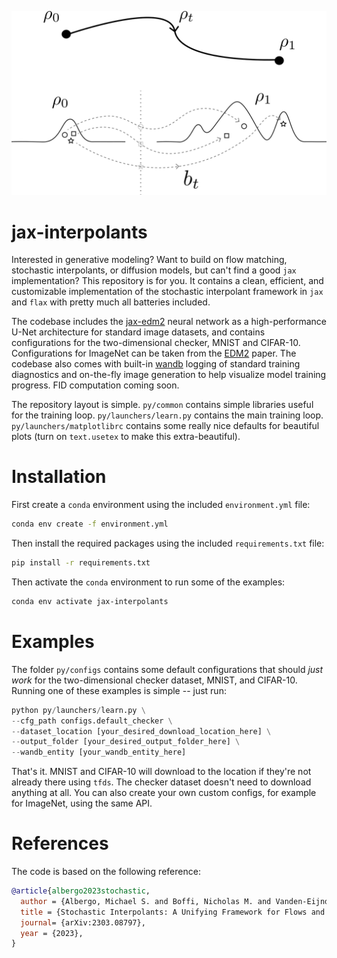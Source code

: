 ![transport_path](imgs/transport_path.png)

# jax-interpolants

Interested in generative modeling? Want to build on flow matching, stochastic interpolants, or diffusion models, but can't find a good ``jax`` implementation? This repository is for you. It contains a clean, efficient, and customizable implementation of the stochastic interpolant framework in ``jax`` and ``flax`` with pretty much all batteries included.

The codebase includes the [jax-edm2](https://github.com/nmboffi/jax-edm2) neural network as a high-performance U-Net architecture for standard image datasets, and contains configurations for the two-dimensional checker, MNIST and CIFAR-10. Configurations for ImageNet can be taken from the [EDM2](https://arxiv.org/pdf/2312.02696) paper. The codebase also comes with built-in [wandb](https://wandb.ai) logging of standard training diagnostics and on-the-fly image generation to help visualize model training progress. FID computation coming soon.

The repository layout is simple. ``py/common`` contains simple libraries useful for the training loop. ``py/launchers/learn.py`` contains the main training loop. ``py/launchers/matplotlibrc`` contains some really nice defaults for beautiful plots (turn on ``text.usetex`` to make this extra-beautiful). 

# Installation

First create a ``conda`` environment using the included ``environment.yml`` file:

``` sh
conda env create -f environment.yml
```

Then install the required packages using the included ``requirements.txt`` file:

```sh
pip install -r requirements.txt
```

Then activate the ``conda`` environment to run some of the examples:

```sh
conda env activate jax-interpolants
```

# Examples

The folder ``py/configs`` contains some default configurations that should *just work* for the two-dimensional checker dataset, MNIST, and CIFAR-10. Running one of these examples is simple -- just run:

``` python
python py/launchers/learn.py \
--cfg_path configs.default_checker \
--dataset_location [your_desired_download_location_here] \
--output_folder [your_desired_output_folder_here] \
--wandb_entity [your_wandb_entity_here]
```

That's it. MNIST and CIFAR-10 will download to the location if they're not already there using ``tfds``. The checker dataset doesn't need to download anything at all. You can also create your own custom configs, for example for ImageNet, using the same API.

# References
The code is based on the following reference:

``` bibtex
@article{albergo2023stochastic,
  author = {Albergo, Michael S. and Boffi, Nicholas M. and Vanden-Eijnden, Eric},
  title = {Stochastic Interpolants: A Unifying Framework for Flows and Diffusions},
  journal= {arXiv:2303.08797},
  year = {2023},
}
```
